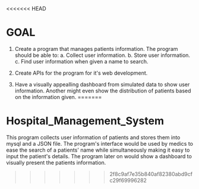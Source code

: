 <<<<<<< HEAD
# GOAL
1. Create a program that manages patients information.
The program should be able to:
a. Collect user information.
b. Store user information.
c. Find user information when given a name to search.

2. Create APIs for the program for it's web development.

3. Have a visually appealling dashboard from simulated data to show user information.
Another might even show the distribution of patients based on the information given.
=======
# Hospital_Management_System
This program collects user information of patients and stores them into mysql and a JSON file. The program's interface would be used by medics to ease the search of a patients' name while simultaneously making it easy to input the patient's details. The program later on would show a dashboard to visually present the patients information. 
>>>>>>> 2f8c9af7e35b840af82380abd9cfc29f69996282
